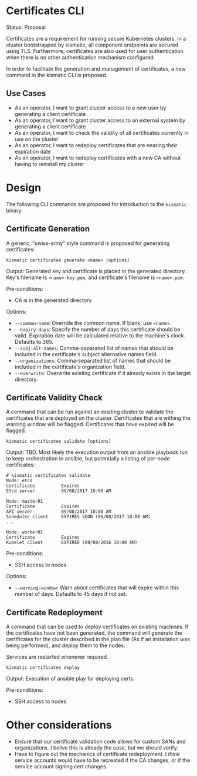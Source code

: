 # Certificates CLI

Status: Proposal

Certificates are a requirement for running secure Kubernetes clusters. In a cluster bootstrapped by kismatic, all component endpoints are secured using TLS. Furthermore, certificates are also used for user authentication when there is no other authentication mechanism configured.

In order to facilitate the generation and management of certificates, a new command in the kismatic CLI is proposed.

## Use Cases

* As an operator, I want to grant cluster access to a new user by generating a client certificate
* As an operator, I want to grant cluster access to an external system by generating a client certificate
* As an operator, I want to check the validity of all certificates currently in use on the cluster
* As an operator, I want to redeploy certificates that are nearing their expiration date
* As an operator, I want to redeploy certificates with a new CA without having to reinstall my cluster

# Design

The following CLI commands are proposed for introduction to the `kismatic` binary:

## Certificate Generation
A generic, "swiss-army" style command is proposed for generating certificates:

```
kismatic certificates generate <name> [options]
```

Output: Generated key and certificate is placed in the generated directory. Key's filename is `<name>-key.pem`, and certificate's filename is `<name>.pem`.

Pre-conditions:
* CA is in the generated directory

Options:
* `--common-name`: Override the common name. If blank, use `<name>`.
* `--expiry-days`: Specify the number of days this certificate should be valid. Expiration date will be calculated relative to the machine's clock. Defaults to 365.
* `--subj-alt-names`: Comma-separated list of names that should be included in the certificate's subject alternative names field.
* `--organizations`: Comma-separated list of names that should be included in the certificate's organization field.
* `--overwrite`: Overwrite existing certificate if it already exists in the target directory.

## Certificate Validity Check
A command that can be run against an existing cluster to validate the certificates that are deployed on the cluster. Certificates that are withing the warning window will be flagged. Certificates that have expired will be flagged.

```
kismatic certificates validate [options]
```

Output: TBD. Most likely the execution output from an ansible playbook run to keep orchestration in ansible, but potentially a listing of per-node certificates:
```
# kismatic certificates validate
Node: etcd
Certificate          Expires
Etcd server          09/08/2017 10:00 AM

Node: master01
Certificate          Expires         
API server           09/08/2017 10:00 AM
Scheduler client     EXPIRES SOON (06/08/2017 10:00 AM)
...

Node: worker01
Certificate          Expires
Kubelet client       EXPIRED (09/08/2016 10:00 AM)
```

Pre-conditions:
* SSH access to nodes

Options:
* `--warning-window`: Warn about certificates that will expire within this number of days. Defaults to 45 days if not set.

## Certificate Redeployment
A command that can be used to deploy certificates on existing machines. If the certificates have not been generated, the command will generate the certificates for the cluster described in the plan file (As if an installation was being performed), and deploy them to the nodes.

Services are restarted whenever required.

```
kismatic certificates deploy
```

Output: Execution of ansible play for deploying certs.

Pre-conditions:
* SSH access to nodes

# Other considerations
* Ensure that our certificate validation code allows for custom SANs and organizations. I belive this
is already the case, but we should verify.
* Have to figure out the mechanics of certificate redeployment. I _think_ service accounts 
would have to be recreated if the CA changes, or if the service account signing cert changes.